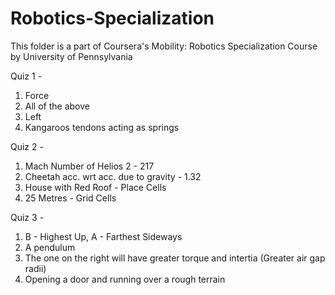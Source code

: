 # Robotics-Specialization

This folder is a part of Coursera's Mobility: Robotics Specialization Course by University of Pennsylvania 

Quiz 1 -
1. Force
2. All of the above
3. Left
4. Kangaroos tendons acting as springs

Quiz 2 - 
1. Mach Number of Helios 2 - 217
2. Cheetah acc. wrt acc. due to gravity - 1.32
3. House with Red Roof - Place Cells
4. 25 Metres - Grid Cells

Quiz 3 - 
1. B - Highest Up, A - Farthest Sideways
2. A pendulum
3. The one on the right will have greater torque and intertia (Greater air gap radii)
4. Opening a door and running over a rough terrain
